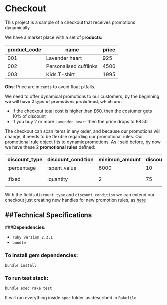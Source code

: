 Checkout
===================

This project is a sample of a checkout that receives promotions dynamically. 

We have a market place with a set of **products:**

product_code | name | price 
--- | --- | ---
001 | Lavender heart  | 925 
002 | Personalised cufflinks | 4500 
003 | Kids T-shirt | 1995 

 **Obs**: Price are in `cents` to avoid float pitfalls.

We need to offer dynamical promotions to our customers, by the beginning we will have 2 type of promotions predefined, which are:

* If the checkout total cost is higher than £60, then the costumer gets 10% of discount
* If you buy 2 or more `Lavender heart` then the price drops to £8.50

The checkout can scan items in any order, and because our promotions will change, it needs to be flexible regarding our promotional rules. 
Our  promotional rule object fits to dynamic promotions. As I said before,  by now we have these 2 **promotional rules** defined:

discount_type | discount_condition | minimun_amount | discount_value | item 
--- | --- | --- | --- | ---
:percentage | :spent_value | 6000 | 10 | 
:fixed | :quantity | 2 | 75 | product_code 001

With the fields `discount_type` and `discount_condition` we can extend our checkout just creating new handles for new promotion rules, as [here](https://github.com/viniciuszago/checkout/blob/master/lib/discount.rb)

##**Technical Specifications**
-------------

###**Dependencies:**

 * `ruby version 2.3.1`
 * `bundle`

### **To install gem dependencies:**
`bundle install`

### **To run test stack:**
`bundle exec rake test`

It will run everything inside `spec` folder, as described in `Rakefile`.
